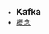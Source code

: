 - <font style="font-weight:bold;font-size:17px;">Kafka</font>
- [概念](编程开发/Java后端/常用框架与技术/MQ/Kafka/概念)
